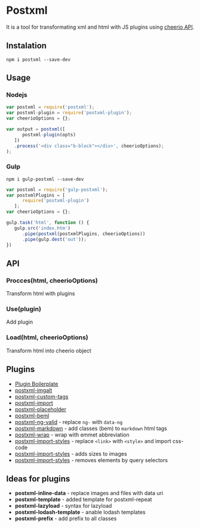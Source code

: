 # Postxml

It is a tool for transformating xml and html with JS plugins using [cheerio API](http://cheeriojs.github.io/cheerio/).

## Instalation

`npm i postxml --save-dev`

## Usage

### Nodejs
```js
var postxml = require('postxml');
var postxml-plugin = require('postxml-plugin');
var cheerioOptions = {};

var output = postxml([
      postxml-plugin(opts)
   ])
   .process('<div class="b-block"></div>', cheerioOptions);
);
```

### Gulp

`npm i gulp-postxml --save-dev`
```js
var postxml = require('gulp-postxml');
var postxmlPlugins = [
      require('postxml-plugin')
   ];
var cheerioOptions = {};

gulp.task('html', function () {
   gulp.src('index.htm')
      .pipe(postxml(postxmlPlugins, cheerioOptions))
      .pipe(gulp.dest('out'));
})
```

## API

### Procces(html, cheerioOptions)
Transform html with plugins

### Use(plugin)
Add plugin

### Load(html, cheerioOptions)
Transform html into cheerio object

## Plugins
* [Plugin Boilerplate](https://github.com/postxml/postxml-plugin-boilerplate)
* [postxml-imgalt](https://github.com/postxml/postxml-imgalt)
* [postxml-custom-tags](https://github.com/postxml/postxml-custom-tags)
* [postxml-import](https://github.com/postxml/postxml-import)
* [postxml-placeholder](https://github.com/postxml/postxml-placeholder)
* [postxml-beml](https://github.com/postxml/postxml-beml)
* [postxml-ng-valid](https://github.com/postxml/postxml-ng-valid) - replace `ng-` with `data-ng`
* [postxml-markdown](https://github.com/postxml/postxml-markdown) - add classes (bem) to `markdown` html tags
* [postxml-wrap](https://github.com/postxml/postxml-wrap) - wrap with emmet abbreviation
* [postxml-import-styles](https://github.com/postxml/postxml-import-styles) - replace `<link>` with `<style>` and import css-code
* [postxml-import-styles](https://github.com/postxml/postxml-image-size) - adds sizes to images
* [postxml-import-styles](https://github.com/postxml/postxml-remove) - removes elements by query selectors


## Ideas for plugins
* **postxml-inline-data** - replace images and files with data uri
* **postxml-template** - added template for postxml-repeat
* **postxml-lazyload** - syntax for lazyload
* **postxml-lodash-template** - anable lodash templates
* **postxml-prefix** - add prefix to all classes